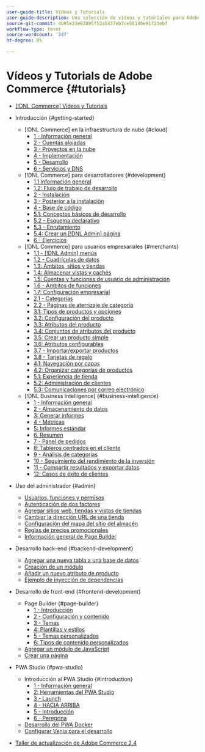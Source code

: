 ```yaml
---
user-guide-title: Vídeos y Tutorials
user-guide-description: Una colección de vídeos y tutoriales para Adobe Commerce y Magento Open Source.
source-git-commit: 4b95e23e63895f52a5437eb7ce58146e91f23ebf
workflow-type: tm+mt
source-wordcount: '247'
ht-degree: 0%

---
```



# Vídeos y Tutorials de Adobe Commerce {#tutorials}

+ [[!DNL Commerce] Vídeos y Tutorials](overview.md)

+ Introducción {#getting-started}
   + [!DNL Commerce] en la infraestructura de nube {#cloud}
      + [1 - Información general](./cloud/1-overview.md)
      + [2 - Cuentas alojadas](./cloud/2-accounts.md)
      + [3 - Proyectos en la nube](./cloud/3-projects.md)
      + [4 - Implementación](./cloud/4-deployment.md)
      + [5 - Desarrollo](./cloud/5-dev-config.md)
      + [6 - Servicios y DNS](./cloud/6-launch.md)
   + [!DNL Commerce] para desarrolladores {#development}
      + [1.1 Información general](./developer/backend-1-1-overview.md)
      + [1.2: Flujo de trabajo de desarrollo](./developer/backend-1-2-workflow.md)
      + [2 - Instalación](./developer/backend-2-install.md)
      + [3 - Posterior a la instalación](./developer/backend-3-post-install.md)
      + [4 - Base de código](./developer/backend-4-code-base.md)
      + [5.1: Conceptos básicos de desarrollo](./developer/backend-5-1-dev-basics.md)
      + [5.2 - Esquema declarativo](./developer/backend-5-2-declarative-schema.md)
      + [5.3 - Enrutamiento](./developer/backend-5-3-routing.md)
      + [5.4: Crear un [!DNL Admin] página](./developer/backend-5-4-admin-page.md)
      + [6 - Ejercicios](./developer/backend-6-practice.md)
   + [!DNL Commerce] para usuarios empresariales {#merchants}
      + [1.1 - [!DNL Admin] menús](./merchant/introduction/1-1-menus.md)
      + [1.2 - Cuadrículas de datos](./merchant/introduction/1-2-data-grids.md)
      + [1.3: Ámbitos, sitios y tiendas](./merchant/introduction/1-3-apps-scopes-sites-stores.md)
      + [1.4: Almacenar vistas y cachés](./merchant/introduction/1-4-store-views-cache.md)
      + [1.5: Cuentas y funciones de usuario de administración](./merchant/introduction/1-5-users-roles.md)
      + [1.6 - Ámbitos de funciones](./merchant/introduction/1-6-role-scopes.md)
      + [1.7: Configuración empresarial](./merchant/introduction/1-7-business-settings.md)
      + [2.1 - Categorías](./merchant/introduction/2-1-categories.md)
      + [2.2 - Páginas de aterrizaje de categoría](./merchant/introduction/2-2-category-landing-page.md)
      + [3.1: Tipos de productos y opciones](./merchant/introduction/3-1-product-types-options.md)
      + [3.2: Configuración del producto](./merchant/introduction/3-2-product-settings.md)
      + [3.3: Atributos del producto](./merchant/introduction/3-3-product-attributes.md)
      + [3.4: Conjuntos de atributos del producto](./merchant/introduction/3-4-product-attribute-sets.md)
      + [3.5: Crear un producto simple](./merchant/introduction/3-5-create-simple-product.md)
      + [3.6: Atributos configurables](./merchant/introduction/3-6-configurable-attributes.md)
      + [3.7 - Importar/exportar productos](./merchant/introduction/3-7-import-export-products.md)
      + [3.8 - Tarjetas de regalo](./merchant/introduction/3-8-gift-cards.md)
      + [4.1: Navegación por capas](./merchant/introduction/4-1-layered-navigation.md)
      + [4.2: Organizar categorías de productos](./merchant/introduction/4-2-arrange-product-categories.md)
      + [5.1: Experiencia de tienda](./merchant/introduction/5-1-storefront-experience.md)
      + [5.2: Administración de clientes](./merchant/introduction/5-2-customer-management.md)
      + [5.3: Comunicaciones por correo electrónico](./merchant/introduction/5-3-store-communications.md)
   + [!DNL Business Intelligence] {#business-intelligence}
      + [1 - Información general](./merchant/business-intelligence/1-overview.md)
      + [2 - Almacenamiento de datos](./merchant/business-intelligence/2-data-warehousing.md)
      + [3: Generar informes](./merchant/business-intelligence/3-build-reports.md)
      + [4 - Métricas](./merchant/business-intelligence/4-metrics.md)
      + [5: Informes estándar](./merchant/business-intelligence/5-standard-reports.md)
      + [6. Resumen](./merchant/business-intelligence/6-executive-summary-dashboard.md)
      + [7 - Panel de pedidos](./merchant/business-intelligence/7-orders-dashboard.md)
      + [8: Tableros centrados en el cliente](./merchant/business-intelligence/8-customer-focused-dashboards.md)
      + [9 - Análisis de categorías](./merchant/business-intelligence/9-category-analysis.md)
      + [10 - Seguimiento del rendimiento de la inversión](./merchant/business-intelligence/10-roi-tracking.md)
      + [11 - Compartir resultados y exportar datos](./merchant/business-intelligence/11-share-results-export-data.md)
      + [12: Casos de éxito de clientes](./merchant/business-intelligence/12-customer-success.md)

+ Uso del administrador {#admin}
   + [Usuarios, funciones y permisos](./merchant/users-roles-permissions.md)
   + [Autenticación de dos factores](./merchant/two-factor-authentication.md)
   + [Agregar sitios web, tiendas y vistas de tiendas](./merchant/add-websites-stores-views.md)
   + [Cambiar la dirección URL de una tienda](./merchant/change-store-url.md)
   + [Configuración del mapa del sitio del almacén](./merchant/site-map-setup.md)
   + [Reglas de precios promocionales](./merchant/promotions-price-rules.md)
   + [Información general de Page Builder](./merchant/page-builder-overview.md)

+ Desarrollo back-end {#backend-development}
   + [Agregar una nueva tabla a una base de datos](./developer/add-new-db-table.md)
   + [Creación de un módulo](developer/create-module.md)
   + [Añadir un nuevo atributo de producto](./developer/add-product-attribute.md)
   + [Ejemplo de inyección de dependencias](./developer/dependency-injection.md)

+ Desarrollo de front-end {#frontend-development}
   + Page Builder {#page-builder}
      + [1 - Introducción](./developer/page-builder/1-intro-case-studies.md)
      + [2 - Configuración y contenido](./developer/page-builder/2-config-create-content.md)
      + [3 - Temas](./developer/page-builder/3-themes.md)
      + [4: Plantillas y estilos](./developer/page-builder/4-admin-templates-apply-styles.md)
      + [5 - Temas personalizados](./developer/page-builder/5-customize-theme.md)
      + [6: Tipos de contenido personalizados](developer/page-builder/6-custom-content-types.md)
   + [Agregar un módulo de JavaScript](developer/add-javascript-module.md)
   + [Crear una página](developer/create-new-page.md)

+ PWA Studio {#pwa-studio}
   + Introducción al PWA Studio {#introduction}
      + [1 - Información general](./pwa/introduction/1-overview.md)
      + [2: Herramientas del PWA Studio](./pwa/introduction/2-pwa-studio-tools.md)
      + [3 - Launch](pwa/introduction/3-launch.md)
      + [4 - HACIA ARRIBA](./pwa/introduction/4-upward.md)
      + [5 - Introducción](./pwa/introduction/5-getting-started.md)
      + [6 - Peregrina](./pwa/introduction/6-peregrine.md)
   + [Desarrollo del PWA Docker](./pwa/pwa-docker-development.md)
   + [Configurar Venia para el desarrollo](pwa/set-up-venia-for-dev.md)

+ [Taller de actualización de Adobe Commerce 2.4](./upgrade-workshop.md)
